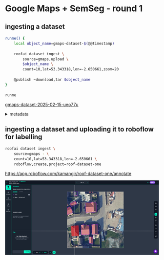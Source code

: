 # Google Maps + SemSeg - round 1

## ingesting a dataset

```bash
runme() {
    local object_name=gmaps-dataset-$(@@timestamp)

    roofai dataset ingest \
        source=gmaps,upload \
        $object_name \
        count=10,lat=53.343318,lon=-2.650661,zoom=20

    @publish ~download,tar $object_name
}

runme
```


[gmaps-dataset-2025-02-15-ueo77u](https://kamangir-public.s3.ca-central-1.amazonaws.com/gmaps-dataset-2025-02-15-ueo77u.tar.gz)


<details>
<summary>metadata</summary>

```yaml
center:
  gsd: 0.08912957603498574
  size:
    deg:
    - 0.0005124253466836525
    - 0.0008583068847215374
    m:
    - 57.04292866239087
    - 57.04292866239087
    px:
    - 640
    - 640
count: 10
grid:
- 3
- 4
lat: 53.343318
lon: -2.650661
maptype: satellite
size: 640x640
zoom: 20

```

</details>


## ingesting a dataset and uploading it to roboflow for labelling

```bash
roofai dataset ingest \
    source=gmaps - \
    count=10,lat=53.343318,lon=-2.650661 \
    roboflow,create,project=roof-dataset-one
```

https://app.roboflow.com/kamangir/roof-dataset-one/annotate


![image](https://github.com/kamangir/assets/blob/main/roofAI/roboflow/labelling-2.png?raw=true)
